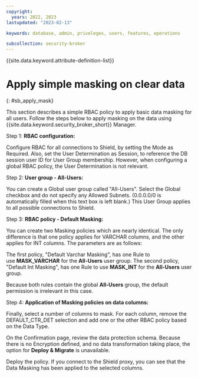 ```yaml
---
copyright:
  years: 2022, 2023
lastupdated: "2023-02-13"

keywords: database, admin, priveleges, users, features, operations

subcollection: security-broker
---
```


{{site.data.keyword.attribute-definition-list}}

# **Apply simple masking on clear data**
{: #sb_apply_mask}

This section describes a simple RBAC policy to apply basic data masking
for all users. Follow the steps below to apply masking on the data using {{site.data.keyword.security_broker_short}} Manager.

Step 1: **RBAC configuration:**

Configure RBAC for all connections to Shield, by setting the Mode as Required. Also, set the User Determination as Session, to reference the DB session user ID for User Group membership. However, when configuring a global RBAC policy, the User Determination is not relevant.

Step 2: **User group - All-Users:**

You can create a Global user group called "All-Users". Select the Global checkbox and do not specify any Allowed Subnets. (0.0.0.0/0 is automatically filled when this text box is left blank.) This User Group
applies to all possible connections to Shield.

Step 3: **RBAC policy - Default Masking:**

You can create two Masking policies which are nearly identical. The only
difference is that one policy applies for VARCHAR columns, and the other
applies for INT columns. The parameters are as follows:

The first policy, "Default Varchar Masking", has one Rule to
use **MASK_VARCHAR** for the **All-Users** user group. The second
policy, "Default Int Masking", has one Rule to use **MASK_INT** for
the **All-Users** user group. 

Because both rules contain the global **All-Users** group, the default
permission is irrelevant in this case.

Step 4: **Application of Masking policies on data columns:**

Finally, select a number of columns to mask. For each column, remove the DEFAULT_CTR_DET selection and add one or the other RBAC policy based on the Data Type.

On the Confirmation page, review the data protection schema. Because there is no Encryption defined, and no data transformation taking place, the option for **Deploy & Migrate** is unavailable.

Deploy the policy. If you connect to the Shield proxy, you can see that the Data Masking has been applied to the selected columns.


